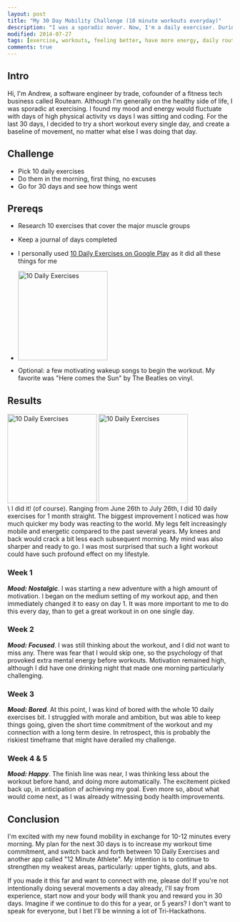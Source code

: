 ```yaml
---
layout: post
title: "My 30 Day Mobility Challenge (10 minute workouts everyday)"
description: "I was a sporadic mover. Now, I'm a daily exerciser. During my personal 30 day challenge, I was reminded of the powerful impact a simple set movements can make on the health of my body and mind."
modified: 2014-07-27
tags: [exercise, workouts, feeling better, have more energy, daily routine]
comments: true
---
```

## Intro

Hi, I'm Andrew, a software engineer by trade, cofounder of a fitness tech business called Routeam. Although I'm generally on the healthy side of life, I was sporadic at exercising. I found my mood and energy would fluctuate with days of high physical activity vs days I was sitting and coding. For the  last 30 days, I decided to try a short workout every single day, and create a baseline of movement, no matter what else I was doing that day.

## Challenge

* Pick 10 daily exercises
* Do them in the morning, first thing, no excuses
* Go for 30 days and see how things went

## Prereqs

* Research 10 exercises that cover the major muscle groups
* Keep a journal of days completed
* I personally used [10 Daily Exercises on Google Play](https://play.google.com/store/apps/details?id=com.playsimple.fitnessapp&hl=en) as it did all these things for me  

* [<img src="{{ site.url }}/images/dailyexercises0.png" width="200px" alt="10 Daily Exercises" />](https://play.google.com/store/apps/details?id=com.playsimple.fitnessapp&hl=en)

* Optional: a few motivating wakeup songs to begin the workout.  My favorite was "Here comes the Sun" by The Beatles on vinyl.

## Results

<img src="{{ site.url }}/images/dailyexercises1.png" width="200px" alt="10 Daily Exercises" />  <img src="{{ site.url }}/images/dailyexercises2.png" width="200px" alt="10 Daily Exercises" />  
  \\
I did it! (of course). Ranging from June 26th to July 26th, I did 10 daily exercises for 1 month straight.  The biggest improvement I noticed was how much quicker my body was reacting to the world.  My legs felt increasingly mobile and energetic compared to the past several years.  My knees and back would crack a bit less each subsequent morning.  My mind was also sharper and ready to go.  I was most surprised that such a light workout could have such profound effect on my lifestyle.

### Week 1
___Mood: Nostalgic___.  I was starting a new adventure with a high amount of motivation.  I began on the medium setting of my workout app, and then immediately changed it to easy on day 1.  It was more important to me to do this every day, than to get a great workout in on one single day.  

### Week 2
___Mood: Focused___.  I was still thinking about the workout, and I did not want to miss any. There was fear that I would skip one, so the psychology of that provoked extra mental energy before workouts. Motivation remained high, although I did have one drinking night that made one morning particularly challenging.

### Week 3
___Mood: Bored___. At this point, I was kind of bored with the whole 10 daily exercises bit.  I struggled with morale and ambition, but was able to keep things going, given the short time commitment of the workout and my connection with a long term desire. In retrospect, this is probably the riskiest timeframe that might have derailed my challenge.

### Week 4 & 5
___Mood: Happy___. The finish line was near, I was thinking less about the workout before hand, and doing more automatically. The excitement picked back up, in anticipation of achieving my goal.  Even more so, about what would come next, as I was already witnessing body health improvements.  

## Conclusion

I'm excited with my new found mobility in exchange for 10-12 minutes every morning. My plan for the next 30 days is to increase my workout time commitment, and switch back and forth between 10 Daily Exercises and another app called "12 Minute Athlete".  My intention is to continue to strengthen my weakest areas, particularly: upper tights, gluts, and abs.  

If you made it this far and want to connect with me, please do!  If you're not intentionally doing several movements a day already, I'll say from experience, start now and your body will thank you and reward you in 30 days.  Imagine if we continue to do this for a year, or 5 years? I don't want to speak for everyone, but I bet I'll be winning a lot of Tri-Hackathons.
